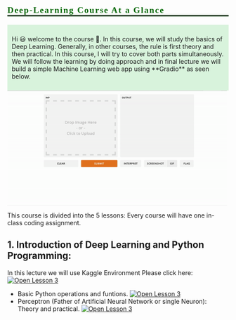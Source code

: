 <p style="font-family:JetBrains Mono; font-weight:bold; letter-spacing: 2px; color:#006600; font-size:140%; text-align:left;padding: 0px; border-bottom: 3px solid #003300">Deep-Learning Course At a Glance</p>


<div style="background-color: #d8f3dc; padding: 10px;"><p>Hi 😃 welcome to the course 👻.
In this course, we will study the basics of Deep Learning. Generally, in other courses, the rule is first theory and then practical. In this course, I will try to cover both parts simultaneously. We will follow the learning by doing approach and in final lecture we will build a simple Machine Learning web app using **Gradio** as seen below. </p></div>



<img align="center" src="ezgif.com-gif-maker%20(1).gif" width="500" />


This course is divided into the 5 lessons: Every course will have one in-class coding assignment.  

## 1. Introduction of Deep Learning and Python Programming:

In this lecture we will use Kaggle Environment Please click here: [![Open Lesson 3](https://img.shields.io/badge/Kaggle-20BEFF.svg?style=for-the-badge&logo=Kaggle&logoColor=white)](https://www.kaggle.com/)
- Basic Python operations and funtions. [![Open Lesson 3]([https://img.shields.io/badge/Kaggle-20BEFF.svg?style=for-the-badge&logo=Kaggle&logoColor=white)](https://www.kaggle.com/code/sumpandey/basic-python-operations/notebook](https://www.kaggle.com/code/sumpandey/00-numpy-arrays-ipynb?scriptVersionId=120831221))
- Perceptron (Father of Artificial Neural Network or single Neuron): Theory and practical. [![Open Lesson 3](https://img.shields.io/badge/Kaggle-20BEFF.svg?style=for-the-badge&logo=Kaggle&logoColor=white)]()
 




